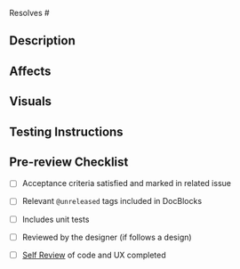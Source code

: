 <!-- Make sure to prefix the title with one of New:, Fix:, Changed:, or Security: -->

<!-- Indicate the issue(s) resolved by this PR. -->

Resolves #

## Description

<!-- Summarize the related issue, explain HOW this PR solves the problem, and WHY you made the choices you made. -->

## Affects

<!-- Mention any existing functionality affected by this PR to help inform the reviewer(s). -->

## Visuals

<!-- Include screenshots or video to better communicate your changes. -->

## Testing Instructions

<!-- Help others test your PR as efficiently as possible. -->

## Pre-review Checklist

<!-- Complete tasks prior to requesting a review. Add to this list, but do not remove the base items. -->

-   [ ] Acceptance criteria satisfied and marked in related issue
-   [ ] Relevant `@unreleased` tags included in DocBlocks
-   [ ] Includes unit tests
-   [ ] Reviewed by the designer (if follows a design)
-   [ ] [Self Review](https://give.gitbook.io/development-manual/devops/github/code-reviews#self-review) of code and UX completed

